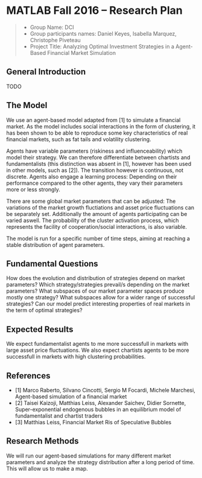 # MATLAB Fall 2016 – Research Plan

> * Group Name: DCI
> * Group participants names: Daniel Keyes, Isabella Marquez, Christophe Piveteau
> * Project Title: Analyzing Optimal Investment Strategies in a Agent-Based Financial Market Simulation

## General Introduction

TODO


## The Model

We use an agent-based model adapted from [1] to simulate a financial market. As the model includes social interactions in the form of clustering, it has been shown to be able to reproduce some key characteristics of real financial markets, such as fat tails and volatility clustering.

Agents have variable parameters (riskiness and influenceability) which model their strategy. We can therefore differentiate between chartists and fundamentalists (this distinction was absent in [1], however has been used in other models, such as [2]). The transition however is continuous, not discrete. Agents also engage a learning process: Depending on their performance compared to the other agents, they vary their parameters more or less strongly.

There are some global market parameters that can be adjusted: The variations of the market growth fluctiations and asset price fluctuations can be separately set. Additionally the amount of agents participating can be varied aswell. The probability of the cluster activation process, which represents the facility of cooperation/social interactions, is also variable.

The model is run for a specific number of time steps, aiming at reaching a stable distribution of agent parameters.


## Fundamental Questions

How does the evolution and distribution of strategies depend on market parameters?
Which strategy/strategies prevail/s depending on the market parameters?
What subspaces of our market parameter spaces produce mostly one strategy? What subspaces allow for a wider range of successful strategies?
Can our model predict interesting properties of real markets in the term of optimal strategies?


## Expected Results

We expect fundamentalist agents to me more successfull in markets with large asset price fluctuations.
We also expect chartists agents to be more successfull in markets with high clustering probabilities. 


## References 

* [1] Marco Raberto, Silvano Cincotti, Sergio M Focardi, Michele Marchesi, Agent-based simulation of a financial market
* [2] Taisei Kaizoji, Matthias Leiss, Alexander Saichev, Didier Sornette, Super-exponential endogenous bubbles in an equilibrium model of fundamentalist and chartist traders
* [3] Matthias Leiss, Financial Market Ris of Speculative Bubbles

## Research Methods

We will run our agent-based simulations for many different market parameters and analyze the strategy distribution after a long period of time. This will allow us to make a map.
